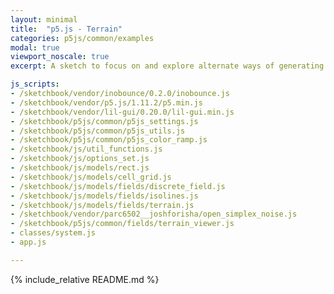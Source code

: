 ```yaml
---
layout: minimal
title:  "p5.js - Terrain"
categories: p5js/common/examples
modal: true
viewport_noscale: true
excerpt: A sketch to focus on and explore alternate ways of generating terrain.

js_scripts:
- /sketchbook/vendor/inobounce/0.2.0/inobounce.js
- /sketchbook/vendor/p5.js/1.11.2/p5.min.js
- /sketchbook/vendor/lil-gui/0.20.0/lil-gui.min.js
- /sketchbook/p5js/common/p5js_settings.js
- /sketchbook/p5js/common/p5js_utils.js
- /sketchbook/p5js/common/p5js_color_ramp.js
- /sketchbook/js/util_functions.js
- /sketchbook/js/options_set.js
- /sketchbook/js/models/rect.js
- /sketchbook/js/models/cell_grid.js
- /sketchbook/js/models/fields/discrete_field.js
- /sketchbook/js/models/fields/isolines.js
- /sketchbook/js/models/fields/terrain.js
- /sketchbook/vendor/parc6502__joshforisha/open_simplex_noise.js
- /sketchbook/p5js/common/fields/terrain_viewer.js
- classes/system.js
- app.js

---
```


{% include_relative README.md %}

